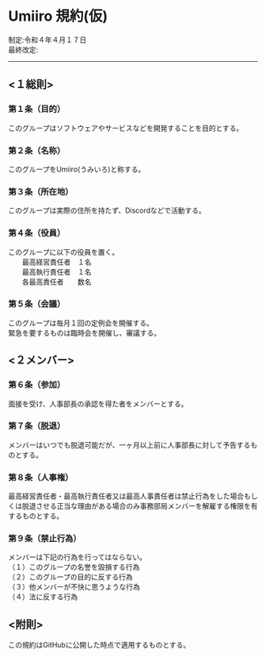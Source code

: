 # Umiiro 規約(仮)
制定:令和４年４月１７日  
最終改定:

---
## <１総則>
### 第１条（目的）
このグループはソフトウェアやサービスなどを開発することを目的とする。

### 第２条（名称）
このグループをUmiiro(うみいろ)と称する。  

### 第３条（所在地）
このグループは実際の住所を持たず、Discordなどで活動する。

### 第４条（役員）
このグループに以下の役員を置く。  
　　最高経営責任者　１名  
　　最高執行責任者　１名  
　　各最高責任者　　数名

### 第５条（会議）
このグループは毎月１回の定例会を開催する。  
緊急を要するものは臨時会を開催し、審議する。
## <２メンバー>
### 第６条（参加）
面接を受け、人事部長の承認を得た者をメンバーとする。

### 第７条（脱退）
メンバーはいつでも脱退可能だが、一ヶ月以上前に人事部長に対して予告するものとする。

### 第８条（人事権）
最高経営責任者・最高執行責任者又は最高人事責任者は禁止行為をした場合もしくは脱退させる正当な理由がある場合のみ事務部局メンバーを解雇する権限を有するものとする。

### 第９条（禁止行為）
メンバーは下記の行為を行ってはならない。  
（１）このグループの名誉を毀損する行為  
（２）このグループの目的に反する行為  
（３）他メンバーが不快に思うような行為  
（４）法に反する行為
## <附則>
この規約はGitHubに公開した時点で適用するものとする。
